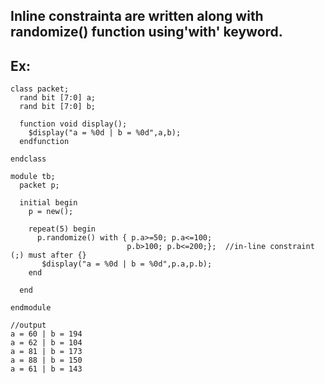 ## Inline constrainta are written along with randomize() function using'with' keyword.

## Ex:
```
class packet;
  rand bit [7:0] a;
  rand bit [7:0] b;
  
  function void display();
    $display("a = %0d | b = %0d",a,b);
  endfunction
  
endclass

module tb;
  packet p;
  
  initial begin
    p = new();
    
    repeat(5) begin
      p.randomize() with { p.a>=50; p.a<=100; 
                          p.b>100; p.b<=200;};  //in-line constraint (;) must after {}
       $display("a = %0d | b = %0d",p.a,p.b);
    end
    
  end
  
endmodule

//output
a = 60 | b = 194
a = 62 | b = 104
a = 81 | b = 173
a = 88 | b = 150
a = 61 | b = 143
```
